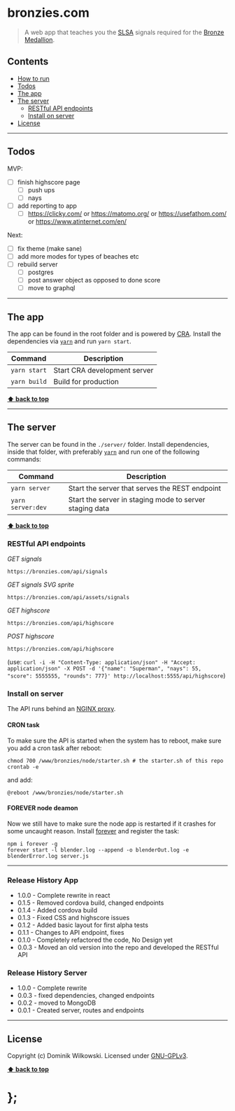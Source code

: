 bronzies.com
============

> A web app that teaches you the [SLSA](https://sls.com.au/) signals required for the [Bronze Medallion](https://sls.com.au/role/bronze-medallion/).

## Contents

* [How to run](#how-to-run)
* [Todos](#todos)
* [The app](#the-app)
* [The server](#the-server)
	* [RESTful API endpoints](#restful-api-endpoints)
	* [Install on server](#install-on-server)
* [License](#license)

----------------------------------------------------------------------------------------------------------------------------------------------------------------

## Todos

MVP:
- [ ] finish highscore page
	- [ ] push ups
	- [ ] nays
- [ ] add reporting to app
	- [ ] https://clicky.com/ or https://matomo.org/ or https://usefathom.com/ or https://www.atinternet.com/en/

Next:
- [ ] fix theme (make sane)
- [ ] add more modes for types of beaches etc
- [ ] rebuild server
	- [ ] postgres
	- [ ] post answer object as opposed to done score
	- [ ] move to graphql

----------------------------------------------------------------------------------------------------------------------------------------------------------------

## The app

The app can be found in the root folder and is powered by [CRA](https://github.com/facebook/create-react-app).
Install the dependencies via [`yarn`](https://yarnpkg.com/) and run `yarn start`.

| Command           | Description                  |
|-------------------|------------------------------|
| `yarn start`      | Start CRA development server |
| `yarn build`      | Build for production         |


**[⬆ back to top](#contents)**

----------------------------------------------------------------------------------------------------------------------------------------------------------------

## The server

The server can be found in the `./server/` folder.
Install dependencies, inside that folder, with preferably [`yarn`](https://yarnpkg.com/) and run one of the following commands:

| Command           | Description                                             |
|-------------------|---------------------------------------------------------|
| `yarn server`     | Start the server that serves the REST endpoint          |
| `yarn server:dev` | Start the server in staging mode to server staging data |


**[⬆ back to top](#contents)**


### RESTful API endpoints

*GET signals*

```
https://bronzies.com/api/signals
```

*GET signals SVG sprite*

```
https://bronzies.com/api/assets/signals
```

*GET highscore*

```
https://bronzies.com/api/highscore
```

*POST highscore*

```
https://bronzies.com/api/highscore
```

(use: `curl -i -H "Content-Type: application/json" -H "Accept: application/json" -X POST -d '{"name": "Superman", "nays": 55, "score": 5555555, "rounds": 777}' http://localhost:5555/api/highscore`)

### Install on server

The API runs behind an [NGINX proxy](https://github.com/dominikwilkowski/bronzies/blob/master/bronzies.com).

#### CRON task

To make sure the API is started when the system has to reboot, make sure you add a cron task after reboot:

```shell
chmod 700 /www/bronzies/node/starter.sh # the starter.sh of this repo
crontab -e
```

and add:

```shell
@reboot /www/bronzies/node/starter.sh
```

#### FOREVER node deamon

Now we still have to make sure the node app is restarted if it crashes for some uncaught reason. Install [forever](https://github.com/foreverjs/forever) and
register the task:

```shell
npm i forever -g
forever start -l blender.log --append -o blenderOut.log -e blenderError.log server.js
```


----------------------------------------------------------------------------------------------------------------------------------------------------------------

### Release History App

* 1.0.0 - Complete rewrite in react
* 0.1.5 - Removed cordova build, changed endpoints
* 0.1.4 - Added cordova build
* 0.1.3 - Fixed CSS and highscore issues
* 0.1.2 - Added basic layout for first alpha tests
* 0.1.1 - Changes to API endpoint, fixes
* 0.1.0 - Completely refactored the code, No Design yet
* 0.0.3 - Moved an old version into the repo and developed the RESTful API

### Release History Server

* 1.0.0 - Complete rewrite
* 0.0.3 - fixed dependencies, changed endpoints
* 0.0.2 - moved to MongoDB
* 0.0.1 - Created server, routes and endpoints

----------------------------------------------------------------------------------------------------------------------------------------------------------------

## License

Copyright (c) Dominik Wilkowski.
Licensed under [GNU-GPLv3](https://raw.githubusercontent.com/https://github.com/dominikwilkowski/bronzies/master/LICENSE).

**[⬆ back to top](#contents)**

# };
